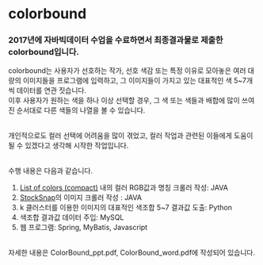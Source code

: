 ﻿# colorbound
 
### 2017년에 자바빅데이터 수업을 수료하면서 최종결과물로 제출한 colorbound입니다.

colorbound는 사용자가 선호하는 작가, 선호 색감 또는 특정 이유로 모아놓은 여러 대량의 이미지들을 프로그램에 입력하고, 그 이미지들이 가지고 있는 대표적인 색 5~7개씩 데이터를 연관 짓습니다.<br>
이후 사용자가 원하는 색을 하나 이상 선택할 경우, 그 색 또는 색들과 배합에 많이 쓰여진 순서대로 다른 색들의 나열을 볼 수 있습니다.<br><br>

개인적으로도 컬러 선택에 어려움을 많이 겪었고, 컬러 작업과 관련된 이들에게 도움이 될 수 있겠다고 생각해 시작한 작업입니다.<br><br>

수행 내용은 다음과 같습니다.<br>

1. [List of colors (compact)](https://en.wikipedia.org/wiki/List_of_colors_(compact)) 내의 컬러 RGB값과 명칭 크롤러 작성: JAVA
2. [StockSnap](https://stocksnap.io/)의 이미지 크롤러 작성 : JAVA
3. k 클러스터를 이용한 이미지의 대표적인 색조합 5~7 결과값 도출: Python
4. 색조합 결과값 데이터 주입: MySQL
5. 웹 프로그램: Spring, MyBatis, Javascript
<br><br>

자세한 내용은 ColorBound_ppt.pdf, ColorBound_word.pdf에 작성되어 있습니다.
